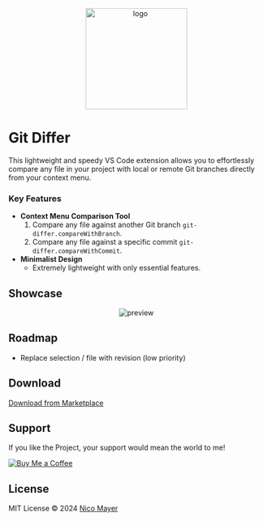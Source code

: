 <p align="center">
<img src="https://raw.githubusercontent.com/Nico-Mayer/git-differ/main/public/logo.png" alt="logo" heigh="200" width="200" />
<a href="https://marketplace.visualstudio.com/items?itemName=nico-mayer.git-differ">
</a>
</p>

# Git Differ

This lightweight and speedy VS Code extension allows you to effortlessly compare any file in your project with local or remote Git branches directly from your context menu.

### Key Features

- **Context Menu Comparison Tool**
  1. Compare any file against another Git branch `git-differ.compareWithBranch`.
  2. Compare any file against a specific commit `git-differ.compareWithCommit`.
- **Minimalist Design**
  - Extremely lightweight with only essential features.

## Showcase

<p align='center'>
  <img src="https://raw.githubusercontent.com/Nico-Mayer/git-differ/main/public/showcase.gif" alt='preview'>
</p>

## Roadmap

- Replace selection / file with revision (low priority)

## Download

[Download from Marketplace](https://marketplace.visualstudio.com/items?itemName=nico-mayer.git-differ)

## Support

If you like the Project, your support would mean the world to me!

[![Buy Me a Coffee](https://img.buymeacoffee.com/button-api/?text=Buy%20me%20a%20coffee&emoji=☕&slug=nima94&button_colour=FFDD00&font_colour=000000&font_family=Inter&outline_colour=000000&coffee_colour=ffffff)](https://www.buymeacoffee.com/nima94)

## License

MIT License © 2024 [Nico Mayer](https://github.com/nico-mayer)

